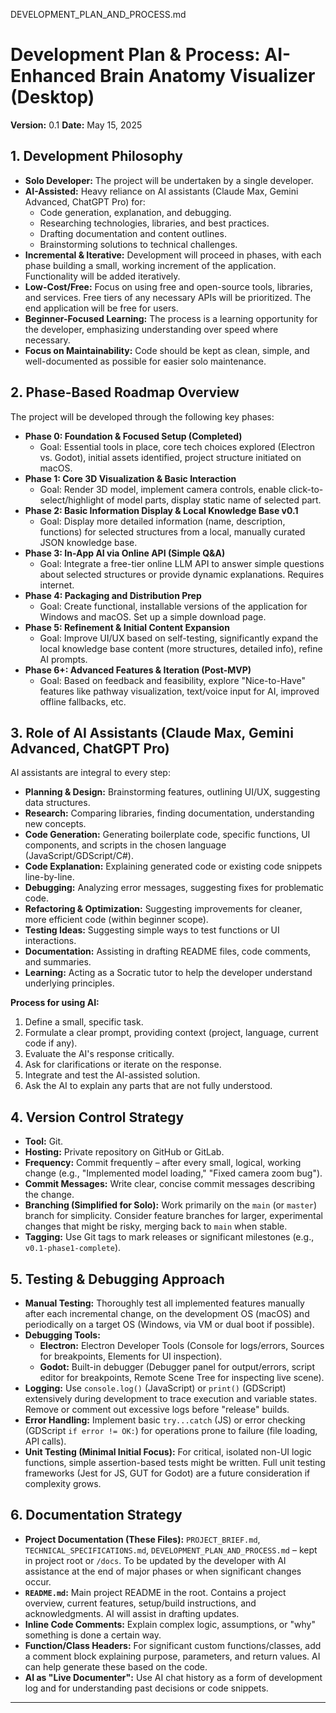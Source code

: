 DEVELOPMENT_PLAN_AND_PROCESS.md

# Development Plan & Process: AI-Enhanced Brain Anatomy Visualizer (Desktop)

**Version:** 0.1
**Date:** May 15, 2025

## 1. Development Philosophy

- **Solo Developer:** The project will be undertaken by a single developer.
- **AI-Assisted:** Heavy reliance on AI assistants (Claude Max, Gemini Advanced, ChatGPT Pro) for:
  - Code generation, explanation, and debugging.
  - Researching technologies, libraries, and best practices.
  - Drafting documentation and content outlines.
  - Brainstorming solutions to technical challenges.
- **Incremental & Iterative:** Development will proceed in phases, with each phase building a small, working increment of the application. Functionality will be added iteratively.
- **Low-Cost/Free:** Focus on using free and open-source tools, libraries, and services. Free tiers of any necessary APIs will be prioritized. The end application will be free for users.
- **Beginner-Focused Learning:** The process is a learning opportunity for the developer, emphasizing understanding over speed where necessary.
- **Focus on Maintainability:** Code should be kept as clean, simple, and well-documented as possible for easier solo maintenance.

## 2. Phase-Based Roadmap Overview

The project will be developed through the following key phases:

- **Phase 0: Foundation & Focused Setup (Completed)**
  - Goal: Essential tools in place, core tech choices explored (Electron vs. Godot), initial assets identified, project structure initiated on macOS.
- **Phase 1: Core 3D Visualization & Basic Interaction**
  - Goal: Render 3D model, implement camera controls, enable click-to-select/highlight of model parts, display static name of selected part.
- **Phase 2: Basic Information Display & Local Knowledge Base v0.1**
  - Goal: Display more detailed information (name, description, functions) for selected structures from a local, manually curated JSON knowledge base.
- **Phase 3: In-App AI via Online API (Simple Q&A)**
  - Goal: Integrate a free-tier online LLM API to answer simple questions about selected structures or provide dynamic explanations. Requires internet.
- **Phase 4: Packaging and Distribution Prep**
  - Goal: Create functional, installable versions of the application for Windows and macOS. Set up a simple download page.
- **Phase 5: Refinement & Initial Content Expansion**
  - Goal: Improve UI/UX based on self-testing, significantly expand the local knowledge base content (more structures, detailed info), refine AI prompts.
- **Phase 6+: Advanced Features & Iteration (Post-MVP)**
  - Goal: Based on feedback and feasibility, explore "Nice-to-Have" features like pathway visualization, text/voice input for AI, improved offline fallbacks, etc.

## 3. Role of AI Assistants (Claude Max, Gemini Advanced, ChatGPT Pro)

AI assistants are integral to every step:

- **Planning & Design:** Brainstorming features, outlining UI/UX, suggesting data structures.
- **Research:** Comparing libraries, finding documentation, understanding new concepts.
- **Code Generation:** Generating boilerplate code, specific functions, UI components, and scripts in the chosen language (JavaScript/GDScript/C#).
- **Code Explanation:** Explaining generated code or existing code snippets line-by-line.
- **Debugging:** Analyzing error messages, suggesting fixes for problematic code.
- **Refactoring & Optimization:** Suggesting improvements for cleaner, more efficient code (within beginner scope).
- **Testing Ideas:** Suggesting simple ways to test functions or UI interactions.
- **Documentation:** Assisting in drafting README files, code comments, and summaries.
- **Learning:** Acting as a Socratic tutor to help the developer understand underlying principles.

**Process for using AI:**

1.  Define a small, specific task.
2.  Formulate a clear prompt, providing context (project, language, current code if any).
3.  Evaluate the AI's response critically.
4.  Ask for clarifications or iterate on the response.
5.  Integrate and test the AI-assisted solution.
6.  Ask the AI to explain any parts that are not fully understood.

## 4. Version Control Strategy

- **Tool:** Git.
- **Hosting:** Private repository on GitHub or GitLab.
- **Frequency:** Commit frequently – after every small, logical, working change (e.g., "Implemented model loading," "Fixed camera zoom bug").
- **Commit Messages:** Write clear, concise commit messages describing the change.
- **Branching (Simplified for Solo):** Work primarily on the `main` (or `master`) branch for simplicity. Consider feature branches for larger, experimental changes that might be risky, merging back to `main` when stable.
- **Tagging:** Use Git tags to mark releases or significant milestones (e.g., `v0.1-phase1-complete`).

## 5. Testing & Debugging Approach

- **Manual Testing:** Thoroughly test all implemented features manually after each incremental change, on the development OS (macOS) and periodically on a target OS (Windows, via VM or dual boot if possible).
- **Debugging Tools:**
  - **Electron:** Electron Developer Tools (Console for logs/errors, Sources for breakpoints, Elements for UI inspection).
  - **Godot:** Built-in debugger (Debugger panel for output/errors, script editor for breakpoints, Remote Scene Tree for inspecting live scene).
- **Logging:** Use `console.log()` (JavaScript) or `print()` (GDScript) extensively during development to trace execution and variable states. Remove or comment out excessive logs before "release" builds.
- **Error Handling:** Implement basic `try...catch` (JS) or error checking (GDScript `if error != OK:`) for operations prone to failure (file loading, API calls).
- **Unit Testing (Minimal Initial Focus):** For critical, isolated non-UI logic functions, simple assertion-based tests might be written. Full unit testing frameworks (Jest for JS, GUT for Godot) are a future consideration if complexity grows.

## 6. Documentation Strategy

- **Project Documentation (These Files):** `PROJECT_BRIEF.md`, `TECHNICAL_SPECIFICATIONS.md`, `DEVELOPMENT_PLAN_AND_PROCESS.md` – kept in project root or `/docs`. To be updated by the developer with AI assistance at the end of major phases or when significant changes occur.
- **`README.md`:** Main project README in the root. Contains a project overview, current features, setup/build instructions, and acknowledgments. AI will assist in drafting updates.
- **Inline Code Comments:** Explain complex logic, assumptions, or "why" something is done a certain way.
- **Function/Class Headers:** For significant custom functions/classes, add a comment block explaining purpose, parameters, and return values. AI can help generate these based on the code.
- **AI as "Live Documenter":** Use AI chat history as a form of development log and for understanding past decisions or code snippets.

---
